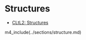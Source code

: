 # Structures

* [CLtL2: Structures](http://www.cs.cmu.edu/Groups/AI/html/cltl/clm/node168.html)

m4_include(../sections/structure.md)
